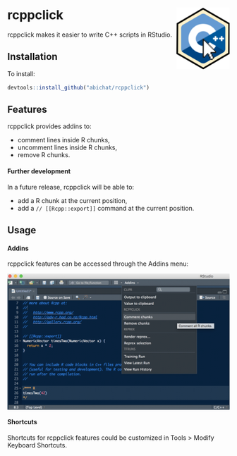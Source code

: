 
<!-- README.md is generated from README.Rmd. Please edit that file -->
rcppclick <img src="man/figures/logo.png" align="right" height=140/>
====================================================================

rcppclick makes it easier to write C++ scripts in RStudio.

Installation
------------

To install:

``` r
devtools::install_github("abichat/rcppclick")
```

Features
--------

rcppclick provides addins to:

-   comment lines inside R chunks,
-   uncomment lines inside R chunks,
-   remove R chunks.

#### Further development

In a future release, rcppclick will be able to:

-   add a R chunk at the current position,
-   add a `// [[Rcpp::export]]` command at the current position.

Usage
-----

#### Addins

rcppclick features can be accessed through the Addins menu:

<img src="man/figures/example.png" align="center"/>

#### Shortcuts

Shortcuts for rcppclick features could be customized in Tools &gt; Modify Keyboard Shortcuts.
